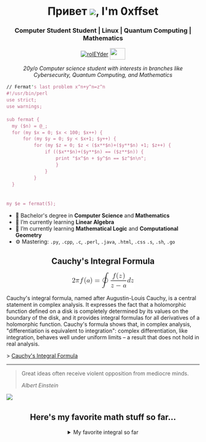 

<h1 align="center"> Привет <img src="https://raw.githubusercontent.com/RolEYder/RolEYder/master/Hello!.gif" width="30px">, I'm 0xffset</h1>
<p align="center">
<h3 align="center">Computer Student Student | Linux | Quantum Computing | Mathematics</h3>
</p>
<p align="center">
<a href="https://www.linkedin.com/in/rogger-garc%C3%ADa-d%C3%ADaz-5100a41b1/" target="blank"><img align="center" src="https://cdn.jsdelivr.net/npm/simple-icons@3.0.1/icons/linkedin.svg" alt="rolEYder" height="30" width="40" /></a>
	<a href = "mailto: roggergarciadiaz@gmail.com"><img align="center" src="https://simpleicons.org/icons/gmail.svg" height="30" width="40" /></a>
</p>
<p align="center">
  <em>
  20y/o Computer science student with interests in branches like Cybersecurity, Quantum Computing, and Mathematics
  </em> 
  <br>
</p>





  ```perl
// Fermat's last problem x^n+y^n=z^n
#!/usr/bin/perl
use strict;
use warnings;

sub fermat {
	my ($n) = @_;
	for (my $x = 0; $x < 100; $x++) {
		for (my $y = 0; $y < $x+1; $y++) {
			for (my $z = 0; $z < ($x**$n)+($y**$n) +1; $z++) {
				if (($x**$n)+($y**$n) == ($z**$n)) {
					print "$x^$n + $y^$n == $z^$n\n";		
					}
				}
			} 
	}


my $e = fermat(5);


```
- 🔭 Bachelor's degree in **Computer Science**  and **Mathematics**
- 🌱 I’m currently learning **Linear Algebra** 
- 🌱 I’m currently learning **Mathematical Logic** and **Computational Geometry**
- ⚙️ Mastering: `.py`, `.cpp`, `.c`, `.perl`, `.java`, `.html`, `.css`  `.s`, `.sh`, `.go`

<h2 align="center">Cauchy's Integral Formula</h2>
<p align="center"><img src="./images/equation1.gif"/></p>
<p>Cauchy's integral formula, 
        named after Augustin-Louis Cauchy, is a central statement in complex analysis. 
        It expresses the fact that a holomorphic function defined on a disk is completely 
        determined by its values on the boundary of the disk, and it provides integral 
        formulas for all derivatives of a holomorphic function. Cauchy's formula shows that, 
        in complex analysis, "differentiation is equivalent to integration": complex differentiation, like integration,
         behaves well under uniform limits – a result that does not hold in real analysis. </p>
> <a href="https://en.wikipedia.org/wiki/Cauchy%27s_integral_formula">Cauchy's Integral Formula</a>



------------
> Great ideas often receive violent opposition from mediocre minds.
>
> *Albert Einstein*

<a align="center"><img src="https://github.com/RolEYder/RolEYder/actions/workflows/main.yaml/badge.svg" /></p>


## Here's my favorite math stuff so far...

<details>
  <summary>My favorite integral so far</summary>
  <ol>
    <li>
     <img src="./images/myfavoriteintegralsofar.jpg">
    </li>
  </ol>
</details>